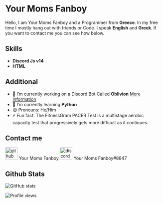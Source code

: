 # Your Moms Fanboy
Hello, I am Your Moms Fanboy and a Programmer from **Greece**. In my free time I mostly hang out with friends or Code.
 I speak **English** and **Greek**. If you want to contact me you can see how below.

## Skills
* **Discord Js v14** 
* **HTML**
## Additional
- 🔭 I’m currently working on a Discord Bot Called **Oblivion** [More Information](https://discord.com/invite/hFwRWurS) 
- 🌱 I’m currently learning **Python** 
- 😄 Pronouns: He/Him 
- ⚡ Fun fact: The FitnessGram PACER Test is a multistage aerobic capacity test that progressively gets more difficult as it continues. 

## Contact me
[<img src='https://cdn.jsdelivr.net/npm/simple-icons@3.0.1/icons/github.svg' alt='github' height='40'>](https://github.com/YourMomsFanboy) Your Moms Fanboy [<img src='https://cdn.jsdelivr.net/npm/simple-icons@3.0.1/icons/discord.svg' alt='discord' height='40'>](https://discord.com/)  Your Moms Fanboy#8847

## Github Stats
![GitHub stats](https://github-readme-stats.vercel.app/api?username=YourMomsFanboy&show_icons=true)  

![Profile views](https://gpvc.arturio.dev/YourMomsFanboy)  
